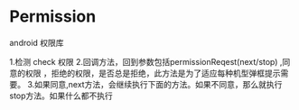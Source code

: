 # Permission
android 权限库


1.检测 check 权限
2.回调方法，回到参数包括permissionReqest(next/stop) ,同意的权限 ，拒绝的权限，是否总是拒绝，此方法是为了适应每种机型弹框提示需要。
3.如果同意,next方法，会继续执行下面的方法。如果不同意，那么就执行stop方法。如果什么都不执行
